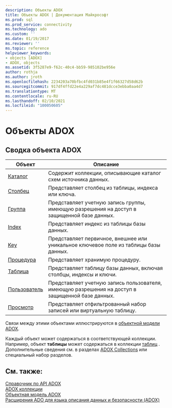 ```yaml
---
description: Объекты ADOX
title: Объекты ADOX | Документация Майкрософт
ms.prod: sql
ms.prod_service: connectivity
ms.technology: ado
ms.custom: ''
ms.date: 01/19/2017
ms.reviewer: ''
ms.topic: reference
helpviewer_keywords:
- objects [ADOX]
- ADOX, objects
ms.assetid: 3f5287e9-f62c-40c4-bb59-985102be956e
author: rothja
ms.author: jroth
ms.openlocfilehash: 2234203a70bfbc4fd031b85e4f1f66327d58d62b
ms.sourcegitcommit: 917df4ffd22e4a229af7dc481dcce3ebba0aa4d7
ms.translationtype: MT
ms.contentlocale: ru-RU
ms.lasthandoff: 02/10/2021
ms.locfileid: "100050605"
---
```

# <a name="adox-objects"></a>Объекты ADOX
## <a name="adox-object-summary"></a>Сводка объекта ADOX  
  
|Объект|Описание|  
|------------|-----------------|  
|[Каталог](./catalog-object-adox.md)|Содержит коллекции, описывающие каталог схем источника данных.|  
|[Столбец](./column-object-adox.md)|Представляет столбец из таблицы, индекса или ключа.|  
|[Группа](./group-object-adox.md)|Представляет учетную запись группы, имеющую разрешения на доступ в защищенной базе данных.|  
|[Index](./index-object-adox.md)|Представляет индекс из таблицы базы данных.|  
|[Key](./key-object-adox.md)|Представляет первичное, внешнее или уникальное ключевое поле из таблицы базы данных.|  
|[Процедура](./procedure-object-adox.md)|Представляет хранимую процедуру.|  
|[Таблица](./table-object-adox.md)|Представляет таблицу базы данных, включая столбцы, индексы и ключи.|  
|[Пользователь](./user-object-adox.md)|Представляет учетную запись пользователя, имеющую разрешения на доступ в защищенной базе данных.|  
|[Просмотр](./view-object-adox.md)|Представляет отфильтрованный набор записей или виртуальную таблицу.|  
  
 Связи между этими объектами иллюстрируются в [объектной модели ADOX](./adox-object-model.md).  
  
 Каждый объект может содержаться в соответствующей коллекции. Например, объект **таблицы** может содержаться в коллекции [таблиц](./tables-collection-adox.md) . Дополнительные сведения см. в разделах [ADOX Collections](./adox-collections.md) или специальный набор разделов.  
  
## <a name="see-also"></a>См. также:  
 [Справочник по API ADOX](./adox-object-model.md)   
 [ADOX коллекции](./adox-collections.md)   
 [Объектная модель ADOX](./adox-object-model.md)   
 [Расширения ADO для языка описания данных и безопасности (ADOX)](../../guide/extensions/ado-extensions-for-data-definition-language-and-security-adox.md)